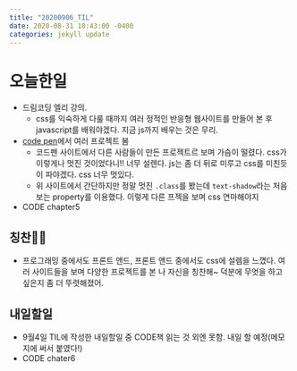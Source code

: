 ```yaml
---
title: "20200906_TIL"
date: 2020-08-31 18:43:00 -0400
categories: jekyll update
---
```


# 오늘한일
* 드림코딩 엘리 강의.
  * css를 익숙하게 다룰 때까지 여러 정적인 반응형 웹사이트를 만들어 본 후 javascript를 배워야겠다. 지금 js까지 배우는 것은 무리.</br>
* [code pen](https://codepen.io)에서 여러 프로젝트 봄
  * 코드펜 사이트에서 다른 사람들이 만든 프로젝트르 보며 가슴이 떨렸다. css가 이렇게나 멋진 것이었다니!! 너무 설렌다. js는 좀 더 뒤로 미루고 css를 미친듯이 파야겠다. css 너무 멋있다. 
  * 위 사이트에서 간단하지만 정말 멋진 `.class`를 봤는데 `text-shadow`라는 처음보는 property를 이용했다. 이렇게 다른 프젝을 보며 css 연마해야지
* CODE chapter5


## 칭찬👏👏
* 프로그래밍 중에서도 프론트 앤드, 프론트 앤드 중에서도 css에 설렘을 느꼈다. 여러 사이트들을 보며 다양한 프로젝트를 본 나 자신을 칭찬해~ 덕분에 무엇을 하고 싶은지 좀 더 뚜렷해졌어.

## 내일할일
* 9월4일 TIL에 작성한 내일할일 중 CODE책 읽는 것 외엔 못함. 내일 할 예정(메모지에 써서 붙였다!)
* CODE chater6
